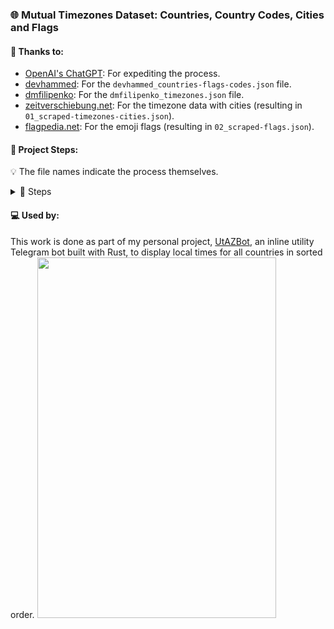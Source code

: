 ### 🌐 Mutual Timezones Dataset: Countries, Country Codes, Cities and Flags

#### 💌 Thanks to:
* [OpenAI's ChatGPT](https://chat.openai.com): For expediting the process.
* [devhammed](https://gist.github.com/devhammed/78cfbee0c36dfdaa4fce7e79c0d39208): For the `devhammed_countries-flags-codes.json` file.
* [dmfilipenko](https://github.com/dmfilipenko/timezones.json/blob/master/timezones.json): For the `dmfilipenko_timezones.json` file.
* [zeitverschiebung.net](https://zeitverschiebung.net/en/all-time-zones.html): For the timezone data with cities (resulting in `01_scraped-timezones-cities.json`).
* [flagpedia.net](https://flagpedia.net/emoji): For the emoji flags (resulting in `02_scraped-flags.json`).

#### 🔰 Project Steps:

💡 The file names indicate the process themselves.

<details>
  <summary>👣 Steps</summary>

  <p><strong>01</strong>: Scraped timezones and cities.</p>

  <p><strong>02</strong>: Scraped emoji flags.</p>

  <p><strong>03</strong>: Identified countries with multiple timezones.</p>

  <p><strong>04</strong>: First, I consulted ChatGPT and provided the content of <code>03_counted-countries.json</code> to ask for a Python dictionary with capital or widely accepted timezones for countries with multiple timezones. Afterward, I manually researched and verified the results and adapted the city names (values) to match the city names in the JSON from step <em>01</em>.</p>

  <p><strong>05</strong>: Created a JSON file (includes multiple timezones for each country).</p>

  <p><strong>06</strong>: Used the Python dictionary from step <strong>04</strong> to create a JSON file with unique timezones for each country!</p>

</details>

#### 💻 Used by:
This work is done as part of my personal project, [UtAZBot](https://t.me/UtAZBot), an inline utility Telegram bot built with Rust, to display local times for all countries in sorted order.
<img src="https://github.com/user-attachments/assets/e659051b-ec1d-4f38-a0e8-4f9bf77e560f" width="382" height="577">
